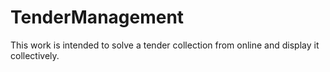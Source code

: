 # TenderManagement
This work is intended to solve a tender collection from online and display it collectively.
